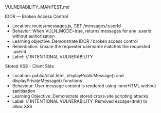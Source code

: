 VULNERABILITY_MANIFEST.md

IDOR — Broken Access Control
- Location: routes/messages.js, GET /messages/:userId
- Behavior: When VULN_MODE=true, returns messages for any :userId without authorization
- Learning objective: Demonstrate IDOR / broken access control
- Remediation: Ensure the requester username matches the requested :userId
- Label: // INTENTIONAL VULNERABILITY 

Stored XSS - Client Side
- Location: public/chat.html, displayPublicMessage() and displayPrivateMessage() functions
- Behaviour: User message content is rendered using innerHTML without sanitisation
- Learning Objective: Demonstrate stored cross-site scripting attacks
- Label: // INTENTIONAL VULNERABILITY: Removed escapeHtml() to allow XSS